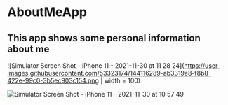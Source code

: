 # AboutMeApp

## This app shows some personal information about me 

![Simulator Screen Shot - iPhone 11 - 2021-11-30 at 11 28 24](https://user-images.githubusercontent.com/53323174/144116289-ab3319e8-f8b8-422e-99c0-3b5ec903c154.png | width = 100)



![Simulator Screen Shot - iPhone 11 - 2021-11-30 at 10 57 49](https://user-images.githubusercontent.com/53323174/144116293-1038318c-008d-468a-ae93-1851823cafb0.png)
